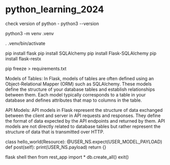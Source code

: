 # python_learning_2024
check version of python - python3 --version

<!-- Create an environment -->
python3 -m venv .venv

<!-- Activate the environment -->
. .venv/bin/activate

<!-- Then you can install the depencies you want -->
pip install flask
pip install SQLAlchemy
pip install Flask-SQLAlchemy
pip install flask-restx 
<!-- In our app we are using restx for documentation, works as a swagger -->

<!-- This command will create a requirements.txt file in your current directory containing a list of all installed packages and their versions. -->
pip freeze > requirements.txt

<!-- What is the folder structure till now? -->
Models of Tables: In Flask, models of tables are often defined using an Object-Relational Mapper (ORM) such as SQLAlchemy. These models define the structure of your database tables and establish relationships between them. Each model typically corresponds to a table in your database and defines attributes that map to columns in the table.

API Models: API models in Flask represent the structure of data exchanged between the client and server in API requests and responses. They define the format of data expected by the API endpoints and returned by them. API models are not directly related to database tables but rather represent the structure of data that is transmitted over HTTP.

<!-- To print the payload you can use like this  -->
class hello_world(Resource):
    @USER_NS.expect(USER_MODEL_PAYLOAD)
    def post(self):
        print(USER_NS.payload)
        return {}

<!-- To create tables from modals Steps -->
flask shell 
then 
from rest_app import *
db.create_all()
exit()

